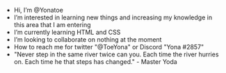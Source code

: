 -  Hi, I’m @Yonatoe
-  I’m interested in learning new things and increasing my knowledge in this area that I am entering
-  I’m currently learning HTML and CSS
-  I’m looking to collaborate on nothing at the moment 
-  How to reach me for twitter "@ToeYona" or Discord "Yona #2857"
- "Never step in the same river twice can you. Each time the river hurries on. Each time he that steps has changed." - Master Yoda

<!---
Yonatoe/Yonatoe is a ✨ special ✨ repository because its `README.md` (this file) appears on your GitHub profile.
You can click the Preview link to take a look at your changes.
--->
